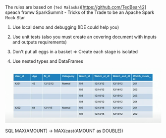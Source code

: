 The rules are based on (`Ted Malaska`)[https://github.com/TedBear42] speach fromw SparkSummit - Tricks of the Trade to be an Apache Spark Rock Star

1. Use local demo and debugging (IDE could help you)

2. Use unit tests (also you must create an covering document with inputs and outputs requirements)

3. Don't put all eggs in a basket => Create each stage is isolated

4. Use nested types and DataFrames

![](img/nested_exp.png)


SQL
MAX(AMOUNT) -> MAX(cast(AMOUNT as DOUBLE))
